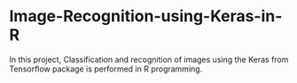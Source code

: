 # Image-Recognition-using-Keras-in-R
In this project, Classification and recognition of images using the Keras from Tensorflow package is performed in R programming.
